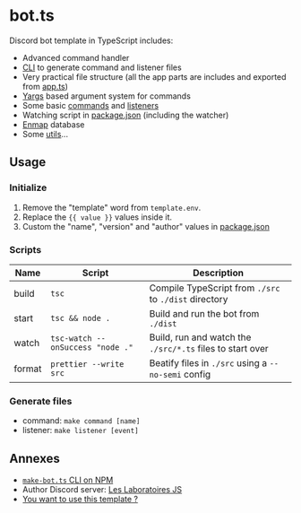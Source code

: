 # bot.ts

Discord bot template in TypeScript includes:

- Advanced command handler
- [CLI](https://www.npmjs.com/package/make-bot.ts) to generate command and listener files
- Very practical file structure (all the app parts are includes and exported from [app.ts](./src/app.ts))
- [Yargs](http://yargs.js.org/) based argument system for commands
- Some basic [commands](./src/commands) and [listeners](./src/listeners)
- Watching script in [package.json](./package.json) (including the watcher)
- [Enmap](https://enmap.evie.dev/) database
- Some [utils](./src/app/utils.ts)...

## Usage

### Initialize

1. Remove the "template" word from `template.env`.
2. Replace the `{{ value }}` values inside it.
3. Custom the "name", "version" and "author" values in [package.json](./package.json)

### Scripts

| Name   | Script                           | Description                                               |
| ------ | -------------------------------- | --------------------------------------------------------- |
| build  | `tsc`                            | Compile TypeScript from `./src` to `./dist` directory     |
| start  | `tsc && node .`                  | Build and run the bot from `./dist`                       |
| watch  | `tsc-watch --onSuccess "node ."` | Build, run and watch the `./src/*.ts` files to start over |
| format | `prettier --write src`           | Beatify files in `./src` using a `--no-semi` config       |

### Generate files

- command: `make command [name]`
- listener: `make listener [event]`

## Annexes

- [`make-bot.ts` CLI on NPM](https://www.npmjs.com/package/make-bot.ts)
- Author Discord server: [Les Laboratoires JS](https://discord.gg/3vC2XWK)
- [You want to use this template ?](https://github.com/CamilleAbella/bot.ts/generate)
